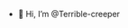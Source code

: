 - 👋 Hi, I’m @Terrible-creeper

<!---
Terrible-creeper/Terrible-creeper is a ✨ special ✨ repository because its `README.md` (this file) appears on your GitHub profile.
You can click the Preview link to take a look at your changes.
--->
